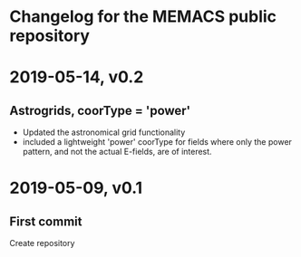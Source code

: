 # Changelog for the MEMACS public repository

# 2019-05-14, v0.2
## Astrogrids, coorType = 'power'
- Updated the astronomical grid functionality 
- included a lightweight 'power' coorType for fields where only the power pattern, and not the actual E-fields, are of interest.

# 2019-05-09, v0.1
## First commit
Create repository




